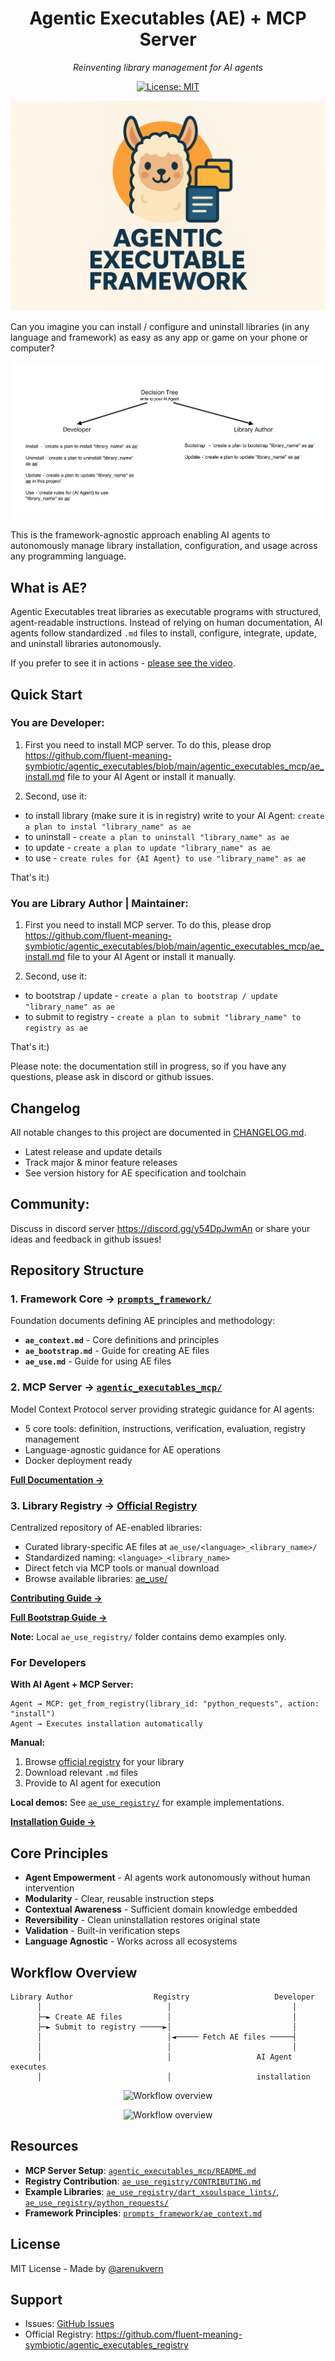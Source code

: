 <div align="center">

# Agentic Executables (AE) + MCP Server

_Reinventing library management for AI agents_

[![License: MIT](https://img.shields.io/badge/License-MIT-yellow.svg)](LICENSE)

</div>

<p align="center">
  <img src="docs/fun_image.png" alt="Fun image" style="max-width:100%;">
</p>

Can you imagine you can install / configure and uninstall libraries (in any language and framework) as easy as any app or game on your phone or computer?

<p align="center">
  <img src="docs/prompts_to_use.png" alt="Prompts to use" style="max-width:100%;">
</p>

This is the framework-agnostic approach enabling AI agents to autonomously manage library installation, configuration, and usage across any programming language.

## What is AE?

Agentic Executables treat libraries as executable programs with structured, agent-readable instructions. Instead of relying on human documentation, AI agents follow standardized `.md` files to install, configure, integrate, update, and uninstall libraries autonomously.

If you prefer to see it in actions - [please see the video](https://youtu.be/5j3TvQqiVKQ).

## Quick Start

### You are Developer:

1. First you need to install MCP server.
   To do this, please drop https://github.com/fluent-meaning-symbiotic/agentic_executables/blob/main/agentic_executables_mcp/ae_install.md file to your AI Agent or install it manually.

2. Second, use it:

- to install library (make sure it is in registry) write to your AI Agent: `create a plan to instal "library_name" as ae`
- to uninstall - `create a plan to uninstall "library_name" as ae`
- to update - `create a plan to update "library_name" as ae`
- to use - `create rules for {AI Agent} to use "library_name" as ae`

That's it:)

### You are Library Author | Maintainer:

1. First you need to install MCP server.
   To do this, please drop https://github.com/fluent-meaning-symbiotic/agentic_executables/blob/main/agentic_executables_mcp/ae_install.md file to your AI Agent or install it manually.

2. Second, use it:

- to bootstrap / update - `create a plan to bootstrap / update "library_name" as ae`
- to submit to registry - `create a plan to submit "library_name" to registry as ae`

That's it:)

Please note: the documentation still in progress, so if you have any questions, please ask in discord or github issues.

## Changelog

All notable changes to this project are documented in [CHANGELOG.md](./CHANGELOG.md).

- Latest release and update details
- Track major & minor feature releases
- See version history for AE specification and toolchain

## Community:

Discuss in discord server https://discord.gg/y54DpJwmAn or share your ideas and feedback in github issues!

## Repository Structure

### 1. Framework Core → [`prompts_framework/`](./prompts_framework/)

Foundation documents defining AE principles and methodology:

- **`ae_context.md`** - Core definitions and principles
- **`ae_bootstrap.md`** - Guide for creating AE files
- **`ae_use.md`** - Guide for using AE files

### 2. MCP Server → [`agentic_executables_mcp/`](./agentic_executables_mcp/)

Model Context Protocol server providing strategic guidance for AI agents:

- 5 core tools: definition, instructions, verification, evaluation, registry management
- Language-agnostic guidance for AE operations
- Docker deployment ready

[**Full Documentation →**](./agentic_executables_mcp/README.md)

### 3. Library Registry → **[Official Registry](https://github.com/fluent-meaning-symbiotic/agentic_executables_registry)**

Centralized repository of AE-enabled libraries:

- Curated library-specific AE files at `ae_use/<language>_<library_name>/`
- Standardized naming: `<language>_<library_name>`
- Direct fetch via MCP tools or manual download
- Browse available libraries: [ae_use/](https://github.com/fluent-meaning-symbiotic/agentic_executables_registry/tree/main/ae_use)

[**Contributing Guide →**](./ae_use_registry/CONTRIBUTING.md)

[**Full Bootstrap Guide →**](./prompts_framework/ae_bootstrap.md)

**Note:** Local `ae_use_registry/` folder contains demo examples only.

### For Developers

**With AI Agent + MCP Server:**

```
Agent → MCP: get_from_registry(library_id: "python_requests", action: "install")
Agent → Executes installation automatically
```

**Manual:**

1. Browse [official registry](https://github.com/fluent-meaning-symbiotic/agentic_executables_registry/tree/main/ae_use) for your library
2. Download relevant `.md` files
3. Provide to AI agent for execution

**Local demos:** See [`ae_use_registry/`](./ae_use_registry/) for example implementations.

[**Installation Guide →**](./agentic_executables_mcp/ae_install.md)

## Core Principles

- **Agent Empowerment** - AI agents work autonomously without human intervention
- **Modularity** - Clear, reusable instruction steps
- **Contextual Awareness** - Sufficient domain knowledge embedded
- **Reversibility** - Clean uninstallation restores original state
- **Validation** - Built-in verification steps
- **Language Agnostic** - Works across all ecosystems

## Workflow Overview

```
Library Author                  Registry                   Developer
      │                            │                           │
      ├─► Create AE files          │                           │
      ├─► Submit to registry ─────►│                           │
      │                            │◄───── Fetch AE files ─────┤
      │                            │                           │
      │                            │                   AI Agent executes
      │                            │                   installation
```

<p align="center">
  <img src="docs/workflow_overview.png" alt="Workflow overview" style="max-width:100%;">
</p>

<p align="center">
  <img src="docs/workflow_overview.png" alt="Workflow overview" style="max-width:100%;">
</p>

## Resources

- **MCP Server Setup**: [`agentic_executables_mcp/README.md`](./agentic_executables_mcp/README.md)
- **Registry Contribution**: [`ae_use_registry/CONTRIBUTING.md`](./ae_use_registry/CONTRIBUTING.md)
- **Example Libraries**: [`ae_use_registry/dart_xsoulspace_lints/`](./ae_use_registry/dart_xsoulspace_lints/), [`ae_use_registry/python_requests/`](./ae_use_registry/python_requests/)
- **Framework Principles**: [`prompts_framework/ae_context.md`](./prompts_framework/ae_context.md)

## License

MIT License - Made by [@arenukvern](https://github.com/arenukvern)

## Support

- Issues: [GitHub Issues](https://github.com/fluent-meaning-symbiotic/agentic_executables/issues)
- Official Registry: https://github.com/fluent-meaning-symbiotic/agentic_executables_registry
